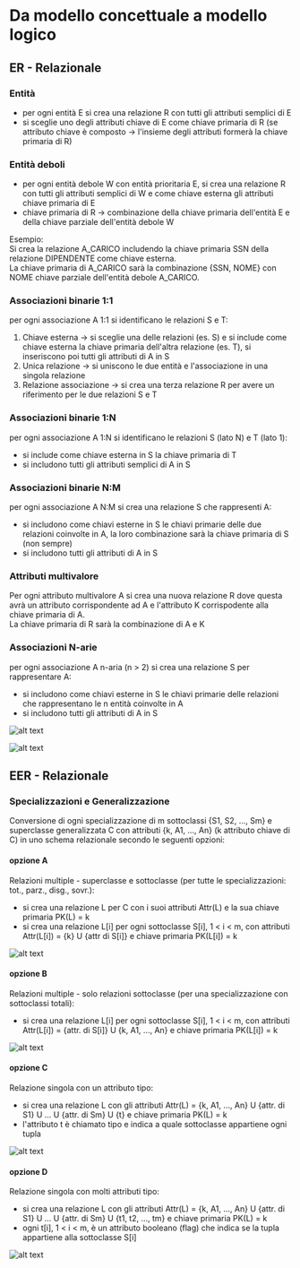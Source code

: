 # Da modello concettuale a modello logico

## ER - Relazionale
### Entità
- per ogni entità E si crea una relazione R con tutti gli attributi semplici di E
- si sceglie uno degli attributi chiave di E come chiave primaria di R (se attributo chiave è composto -> l'insieme degli attributi formerà la chiave primaria di R)

### Entità deboli
- per ogni entità debole W con entità prioritaria E, si crea una relazione R con tutti gli attributi semplici di W e come chiave esterna gli attributi chiave primaria di E
- chiave primaria di R -> combinazione della chiave primaria dell'entità E e della chiave parziale dell'entità debole W

Esempio:  
Si crea la relazione A_CARICO includendo la chiave primaria SSN della relazione DIPENDENTE come chiave esterna.  
La chiave primaria di A_CARICO sarà la combinazione {SSN, NOME} con NOME chiave parziale dell'entità debole A_CARICO.

### Associazioni binarie 1:1
per ogni associazione A 1:1 si identificano le relazioni S e T:
1. Chiave esterna -> si sceglie una delle relazioni (es. S) e si include come chiave esterna la chiave primaria dell'altra relazione (es. T), si inseriscono poi tutti gli attributi di A in S
2. Unica relazione -> si uniscono le due entità e l'associazione in una singola relazione
3. Relazione associazione -> si crea una terza relazione R per avere un riferimento per le due relazioni S e T

### Associazioni binarie 1:N
per ogni associazione A 1:N si identificano le relazioni S (lato N) e T (lato 1):
- si include come chiave esterna in S la chiave primaria di T
- si includono tutti gli attributi semplici di A in S

### Associazioni binarie N:M
per ogni associazione A N:M si crea una relazione S che rappresenti A:
- si includono come chiavi esterne in S le chiavi primarie delle due relazioni coinvolte in A, la loro combinazione sarà la chiave primaria di S (non sempre)
- si includono tutti gli attributi di A in S

### Attributi multivalore
Per ogni attributo multivalore A si crea una nuova relazione R dove questa avrà un attributo corrispondente ad A e l'attributo K corrispodente alla chiave primaria di A.  
La chiave primaria di R sarà la combinazione di A e K

### Associazioni N-arie
per ogni associazione A n-aria (n > 2) si crea una relazione S per rappresentare A:
- si includono come chiavi esterne in S le chiavi primarie delle relazioni che rappresentano le n entità coinvolte in A
- si includono tutti gli attributi di A in S

![alt text](image/06_00.png)

![alt text](image/06_01.png)

## EER - Relazionale
### Specializzazioni e Generalizzazione
Conversione di ogni specializzazione di m sottoclassi {S1, S2, ..., Sm} e superclasse generalizzata C con attributi {k, A1, ..., An} (k attributo chiave di C) in uno schema relazionale secondo le seguenti opzioni:

#### opzione A
Relazioni multiple - superclasse e sottoclasse (per tutte le specializzazioni: tot., parz., disg., sovr.):
- si crea una relazione L per C con i suoi attributi Attr(L) e la sua chiave primaria PK(L) = k
- si crea una relazione L[i] per ogni sottoclasse S[i], 1 < i < m, con attributi Attr(L[i]) = {k} U {attr di S[i]} e chiave primaria PK(L[i]) = k

![alt text](image/06_02.png)

#### opzione B
Relazioni multiple - solo relazioni sottoclasse (per una specializzazione con sottoclassi totali):
- si crea una relazione L[i] per ogni sottoclasse S[i], 1 < i < m, con attributi Attr(L[i]) = {attr. di S[i]} U {k, A1, ..., An} e chiave primaria PK(L[i]) = k

![alt text](image/06_03.png)

#### opzione C
Relazione singola con un attributo tipo:
- si crea una relazione L con gli attributi Attr(L) = {k, A1, ..., An} U {attr. di S1} U ... U {attr. di Sm} U {t} e chiave primaria PK(L) = k
- l'attributo t è chiamato tipo e indica a quale sottoclasse appartiene ogni tupla

![alt text](image/06_04.png)

#### opzione D
Relazione singola con molti attributi tipo:
- si crea una relazione L con gli attributi Attr(L) = {k, A1, ..., An} U {attr. di S1} U ... U {attr. di Sm} U {t1, t2, ..., tm} e chiave primaria PK(L) = k
- ogni t[i], 1 < i < m, è un attributo booleano (flag) che indica se la tupla appartiene alla sottoclasse S[i]

![alt text](06_05.png)